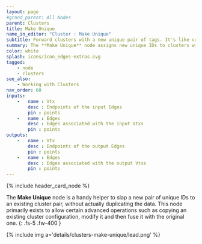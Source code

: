 ```yaml
---
layout: page
#grand_parent: All Nodes
parent: Clusters
title: Make Unique
name_in_editor: "Cluster : Make Unique"
subtitle: Forward clusters with a new unique pair of tags. It's like creating a copy, only much faster.
summary: The **Make Unique** node assigns new unique IDs to clusters without duplicating the data, enabling advanced operations like copying and modifying existing clusters before merging them with the original.
color: white
splash: icons/icon_edges-extras.svg
tagged:
    - node
    - clusters
see_also:
    - Working with Clusters
nav_order: 60
inputs:
    -   name : Vtx
        desc : Endpoints of the input Edges
        pin : points
    -   name : Edges
        desc : Edges associated with the input Vtxs
        pin : points
outputs:
    -   name : Vtx
        desc : Endpoints of the output Edges
        pin : points
    -   name : Edges
        desc : Edges associated with the output Vtxs
        pin : points
---
```


{% include header_card_node %}

The **Make Unique** node is a handy helper to slap a new pair of unique IDs to an existing cluster pair, without actually duplicating the data. This node primarily exists to allow certain advanced operations such as copying an existing cluster configuration, modify it and then fuse it with the original one.
{: .fs-5 .fw-400 } 

{% include img a='details/clusters-make-unique/lead.png' %}

